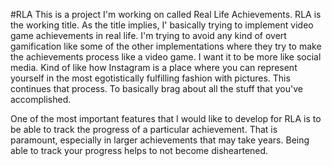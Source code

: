 #RLA 
This is a project I'm working on called Real Life Achievements. RLA is the working title. As the title implies, I' basically trying to implement video game achievements in real life. I'm trying to avoid any kind of overt gamification like some of the other implementations where they try to make the achievements process like a video game. I want it to be more like social media. Kind of like how Instagram is a place where you can represent yourself in the most egotistically fulfilling fashion with pictures. This continues that process. To basically brag about all the stuff that you've accomplished. 

One of the most important features that I would like to develop for RLA is to be able to track the progress of a particular achievement. That is paramount, especially in larger achievements that may take years. Being able to track your progress helps to not become disheartened. 



